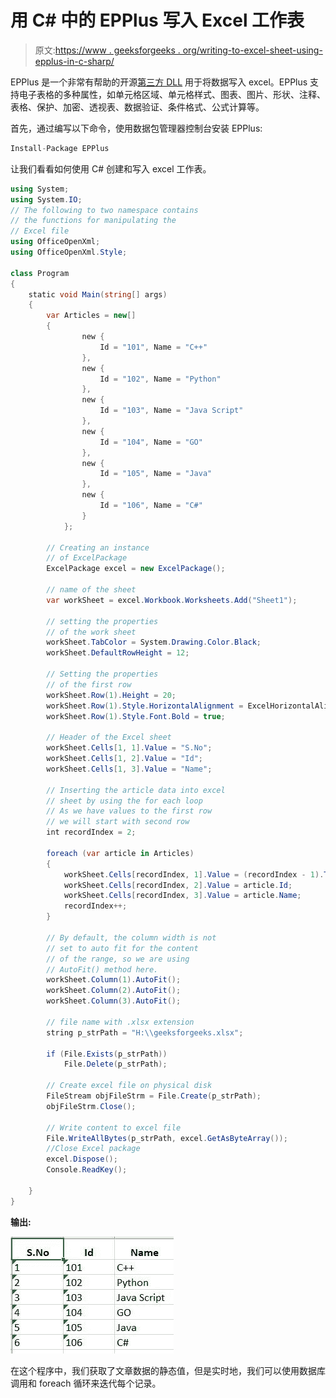 # 用 C# 中的 EPPlus 写入 Excel 工作表

> 原文:[https://www . geeksforgeeks . org/writing-to-excel-sheet-using-epplus-in-c-sharp/](https://www.geeksforgeeks.org/writing-to-excel-sheet-using-epplus-in-c-sharp/)

EPPlus 是一个非常有帮助的开源[第三方 DLL](https://stackoverflow.com/questions/17364730/what-is-third-party-dll) 用于将数据写入 excel。EPPlus 支持电子表格的多种属性，如单元格区域、单元格样式、图表、图片、形状、注释、表格、保护、加密、透视表、数据验证、条件格式、公式计算等。

首先，通过编写以下命令，使用数据包管理器控制台安装 EPPlus:

```cs
Install-Package EPPlus 

```

让我们看看如何使用 C# 创建和写入 excel 工作表。

```cs
using System;
using System.IO;
// The following to two namespace contains
// the functions for manipulating the
// Excel file 
using OfficeOpenXml;
using OfficeOpenXml.Style;

class Program
{
    static void Main(string[] args)
    {
        var Articles = new[]
        {
                new {
                    Id = "101", Name = "C++"
                },
                new {
                    Id = "102", Name = "Python"
                },
                new {
                    Id = "103", Name = "Java Script"
                },
                new {
                    Id = "104", Name = "GO"
                },
                new {
                    Id = "105", Name = "Java"
                },
                new {
                    Id = "106", Name = "C#"
                }
            };

        // Creating an instance
        // of ExcelPackage
        ExcelPackage excel = new ExcelPackage();

        // name of the sheet
        var workSheet = excel.Workbook.Worksheets.Add("Sheet1");

        // setting the properties
        // of the work sheet 
        workSheet.TabColor = System.Drawing.Color.Black;
        workSheet.DefaultRowHeight = 12;

        // Setting the properties
        // of the first row
        workSheet.Row(1).Height = 20;
        workSheet.Row(1).Style.HorizontalAlignment = ExcelHorizontalAlignment.Center;
        workSheet.Row(1).Style.Font.Bold = true;

        // Header of the Excel sheet
        workSheet.Cells[1, 1].Value = "S.No";
        workSheet.Cells[1, 2].Value = "Id";
        workSheet.Cells[1, 3].Value = "Name";

        // Inserting the article data into excel
        // sheet by using the for each loop
        // As we have values to the first row 
        // we will start with second row
        int recordIndex = 2;

        foreach (var article in Articles)
        {
            workSheet.Cells[recordIndex, 1].Value = (recordIndex - 1).ToString();
            workSheet.Cells[recordIndex, 2].Value = article.Id;
            workSheet.Cells[recordIndex, 3].Value = article.Name;
            recordIndex++;
        }

        // By default, the column width is not 
        // set to auto fit for the content
        // of the range, so we are using
        // AutoFit() method here. 
        workSheet.Column(1).AutoFit();
        workSheet.Column(2).AutoFit();
        workSheet.Column(3).AutoFit();

        // file name with .xlsx extension 
        string p_strPath = "H:\\geeksforgeeks.xlsx";

        if (File.Exists(p_strPath))
            File.Delete(p_strPath);

        // Create excel file on physical disk 
        FileStream objFileStrm = File.Create(p_strPath);
        objFileStrm.Close();

        // Write content to excel file 
        File.WriteAllBytes(p_strPath, excel.GetAsByteArray());
        //Close Excel package
        excel.Dispose();
        Console.ReadKey();

    }
}
```

**输出:**

![Writing in Excel File](img/263e45ae24f675b60a434b091041bba0.png)

在这个程序中，我们获取了文章数据的静态值，但是实时地，我们可以使用数据库调用和 foreach 循环来迭代每个记录。